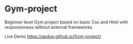 # Gym-project
Beginner level Gym project based on basic Css and Html with responsivness without external frameworks.

Live Demo https://apdoe.github.io/Gym-project/
